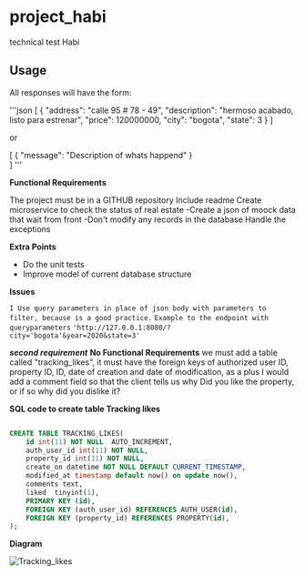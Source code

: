 # project_habi
technical test Habi

## Usage

All responses will have the form:

'''json
[
    {
        "address": "calle 95 # 78 - 49", "description": "hermoso acabado, listo para estrenar", "price": 120000000, "city": "bogota", "state": 3
        }
]

or

[
     {
         "message": "Description of whats happend"
         }  
]
'''

**Functional Requirements**

The project must be in a GITHUB repository
Include readme
Create microservice to check the status of real estate
   -Create a json  of moock data that wait from front
   -Don't modify any records in the database
Handle the exceptions

**Extra Points**

- Do the unit tests
- Improve model of current database structure



**Issues**

`I Use query parameters in place of json body with parameters to filter, because is a good practice.`
`Example to the endpoint with queryparameters`
`'http://127.0.0.1:8080/?city='bogota'&year=2020&state=3'`


***second requirement***
**No Functional Requirements**
we must add a table called "tracking_likes", it must have the foreign keys of authorized user ID, property ID, ID, date of creation and date of modification, as a plus I would add a comment field so that the client tells us why Did you like the property, or if so why did you dislike it?

**SQL code to create table Tracking likes**

~~~~sql

CREATE TABLE TRACKING_LIKES(
    id int(11) NOT NULL  AUTO_INCREMENT,
    auth_user_id int(11) NOT NULL,
    property_id int(11) NOT NULL,
    create_on datetime NOT NULL DEFAULT CURRENT_TIMESTAMP,
    modified_at timestamp default now() on update now(),
    comments text,
    liked  tinyint(1),
    PRIMARY KEY (id),
    FOREIGN KEY (auth_user_id) REFERENCES AUTH_USER(id),
    FOREIGN KEY (property_id) REFERENCES PROPERTY(id),
);
~~~~


**Diagram**


![Tracking_likes](https://user-images.githubusercontent.com/30079428/152918003-d408d2b0-e71f-4707-a7ce-2c0c7e1fc5d7.jpg)



